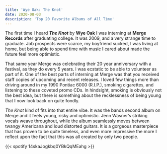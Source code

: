 ```yaml
---
title: 'Wye Oak: The Knot'
date: 2020-08-03
description: 'Top 20 Favorite Albums of All Time'
---
```


The first time I heard **_The Knot_** by **Wye Oak** I was interning at **Merge Records** after graduating college. It was 2009, and a very strange time to graduate. Job prospects were scarce, my boyfriend sucked, I was living at home, but being able to spend time with music I cared about made the future feel more optimistic. 

That same year Merge was celebrating their 20 year anniversary with a festival, as they do every 5 years. I was ecstatic to be able to volunteer as part of it. One of the best parts of interning at Merge was that you received staff copies of upcoming and recent releases. I loved few things more than driving around in my 1990 Pontiac 6000 (R.I.P.), smoking cigarettes, and listening to these coveted promo CDs. In hindsight, smoking is obviously not the best idea, but there is something about the recklessness of being young that I now look back on quite fondly. 

_The Knot_ kind of fits into that entire vibe. It was the bands second album on Merge and it feels young, risky and optimistic. Jenn Wasner’s striking vocals weave throughout, while the album seamlessly moves between twangy Americana and loud distorted guitars. It is a gorgeous masterpiece that has proven to be quite timeless, and even more impressive the more I reflect upon the fact that this was all created by only two people.

{{< spotify 14skaJogkbq0YBkQqMEahg >}}



